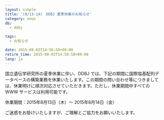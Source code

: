 ```yaml
---
layout: simple
title: '(8/13-14)　DDBJ 夏季休業のお知らせ'
category: news
db:
  - ddbj

tags:
  - お知らせ

date: 2015-08-03T14:58:58+09:00
retire_time: 2015-08-03T14:58:58+09:00
lang: ja
---
```


<p>国立遺伝学研究所の夏季休業に伴い、DDBJ では、下記の期間に国際塩基配列データベースの構築業務を休業いたします。この期間の問い合わせ等につきましては、休業明けに順次対応させていただきます。ただし、休業期間中すべての WWW サービスは利用可能です。</p>

<p><span class="font-bold">休業期間：2015年8月13日（木）～ 2015年8月14日（金）</span></p>

<p>ご迷惑をお掛けいたしますが、ご理解とご協力をお願いいたします。</p>

